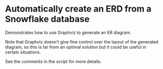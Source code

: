 # Automatically create an ERD from a Snowflake database

Demonstrates how to use Graphviz to generate an ER diagram.  

Note that Graphviz doesn't give fine control over the layout of the generated diagram, so this is far from an optimal solution but it could be useful in certain situations.


See the comments in the script for more details.
